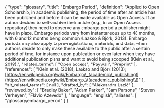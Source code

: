 {
    "type": "glossary",
    "title": "Embargo Period",
    "definition": "Applied to Open Scholarship, in academic publishing, the period of time after an article has been published and before it can be made available as Open Access. If an author decides to self-archive their article (e.g., in an Open Access repository) they need to observe any embargo period a publisher might have in place. Embargo periods vary from instantaneous up to 48 months, with 6 and 12 months being common (Laakso & Björk, 2013). Embargo periods may also apply to pre-registrations, materials, and data, when authors decide to only make these available to the public after a certain period of time, for instance upon publication or even later when they have additional publication plans and want to avoid being scooped (Klein et al., 2018).",
    "related_terms": [
        "Open access",
        "Paywall",
        "Preprint"
    ],
    "references": [
        "Klein et al. (2018), Laakso and Björk (2013); [https://en.wikipedia.org/wiki/Embargo\\_(academic\\_publishing)](https://en.wikipedia.org/wiki/Embargo_\\(academic_publishing\\))"
    ],
    "alt_related_terms": [
        null
    ],
    "drafted_by": [
        "Aleksandra Lazić"
    ],
    "reviewed_by": [
        "Bradley Baker",
        "Adam Parker",
        "Sam Parsons",
        "Steven Verheyen",
        "Flávio Azevedo"
    ],
    "language": "english",
    "aliases": [
        "/glossary/embargo_period"
    ]
}
